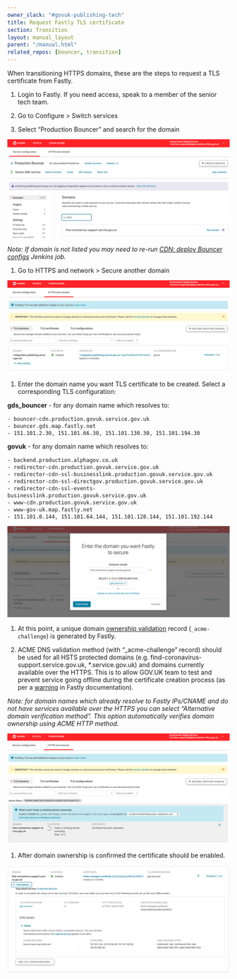 ```yaml
---
owner_slack: "#govuk-publishing-tech"
title: Request Fastly TLS certificate
section: Transition
layout: manual_layout
parent: "/manual.html"
related_repos: [bouncer, transition]
---
```


When transitioning HTTPS domains, these are the steps to request a TLS
certificate from Fastly.

1. Login to Fastly. If you need access, speak to a member of the senior tech team.

1. Go to Configure > Switch services

1. Select “Production Bouncer” and search for the domain

![Photo of the step 1](images/fastly/1.png)

*Note: If domain is not listed you may need to re-run [CDN: deploy Bouncer configs](https://deploy.blue.production.govuk.digital/job/Bouncer_CDN/) Jenkins job.*

1. Go to HTTPS and network > Secure another domain

![Photo of the step 2](images/fastly/2.png)

1. Enter the domain name you want TLS certificate to be created. Select a corresponding TLS configuration:

**gds_bouncer** - for any domain name which resolves to:

```
- bouncer-cdn.production.govuk.service.gov.uk
- bouncer.gds.map.fastly.net
- 151.101.2.30, 151.101.66.30, 151.101.130.30, 151.101.194.30
```

**govuk** - for any domain name which resolves to:

```
- backend.production.alphagov.co.uk
- redirector-cdn.production.govuk.service.gov.uk
- redirector-cdn-ssl-businesslink.production.govuk.service.gov.uk
- redirector-cdn-ssl-directgov.production.govuk.service.gov.uk
- redirector-cdn-ssl-events-businesslink.production.govuk.service.gov.uk
- www-cdn.production.govuk.service.gov.uk
- www-gov-uk.map.fastly.net
- 151.101.0.144, 151.101.64.144, 151.101.128.144, 151.101.192.144
```

![Photo of the step 3](images/fastly/3.png)

1. At this point, a unique domain [ownership validation](https://docs.fastly.com/en/guides/serving-https-traffic-using-fastly-managed-certificates#verifying-domain-ownership) record (`_acme-challenge`) is generated by Fastly.

1. ACME DNS validation method (with “_acme-challenge” record) should be used for all HSTS protected domains (e.g. find-coronavirus-support.service.gov.uk, *.service.gov.uk) and domains currently available over the HTTPS. This is to allow GOV.UK team to test and prevent service going offline during the certificate creation process (as per a [warning](https://docs.fastly.com/en/guides/serving-https-traffic-using-fastly-managed-certificates#using-the-acme-http-challenge-to-verify-domain-ownership) in Fastly documentation).

*Note: for domain names which already resolve to Fastly IPs/CNAME and do not have services available over the HTTPS  you can select “Alternative domain verification method”. This option automatically verifies domain ownership using ACME HTTP method.*

![Photo of the step 4](images/fastly/4.png)

1. After domain ownership is confirmed the certificate should be enabled.

![Photo of the step 5](images/fastly/5.png)
